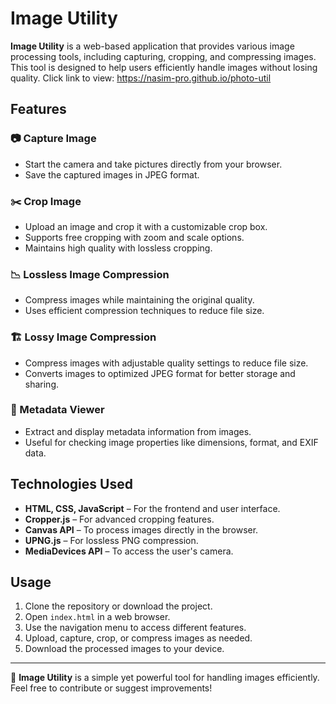 # Image Utility

**Image Utility** is a web-based application that provides various image processing tools, including capturing, cropping, and compressing images. This tool is designed to help users efficiently handle images without losing quality. Click link to view: https://nasim-pro.github.io/photo-util

## Features

### 📷 Capture Image
- Start the camera and take pictures directly from your browser.
- Save the captured images in JPEG format.

### ✂️ Crop Image
- Upload an image and crop it with a customizable crop box.
- Supports free cropping with zoom and scale options.
- Maintains high quality with lossless cropping.

### 📉 Lossless Image Compression
- Compress images while maintaining the original quality.
- Uses efficient compression techniques to reduce file size.

### 🏗️ Lossy Image Compression
- Compress images with adjustable quality settings to reduce file size.
- Converts images to optimized JPEG format for better storage and sharing.

### 📝 Metadata Viewer
- Extract and display metadata information from images.
- Useful for checking image properties like dimensions, format, and EXIF data.

## Technologies Used
- **HTML, CSS, JavaScript** – For the frontend and user interface.
- **Cropper.js** – For advanced cropping features.
- **Canvas API** – To process images directly in the browser.
- **UPNG.js** – For lossless PNG compression.
- **MediaDevices API** – To access the user's camera.

## Usage
1. Clone the repository or download the project.
2. Open `index.html` in a web browser.
3. Use the navigation menu to access different features.
4. Upload, capture, crop, or compress images as needed.
5. Download the processed images to your device.

---

🚀 **Image Utility** is a simple yet powerful tool for handling images efficiently. Feel free to contribute or suggest improvements!
